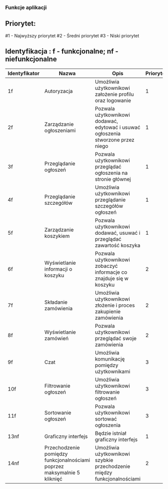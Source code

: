 ### Funkcje aplikacji
## Priorytet:
#1 - Najwyższy priorytet
#2 - Średni priorytet
#3 - Niski priorytet
## Identyfikacja : f - funkcjonalne; nf - niefunkcjonalne

| Identyfikator | Nazwa                     | Opis                                                     | Priorytet | Kategoria         |
|---------------|---------------------------|----------------------------------------------------------|-----------|-------------------|
| 1f             | Autoryzacja               | Umożliwia użytkownikowi założenie profilu oraz logowanie | 1         | Funkcjonalne      |
| 2f             | Zarządzanie ogłoszeniami  | Pozwala użytkownikowi dodawać, edytować i usuwać ogłoszenia stworzone przez niego | 1      | Funkcjonalne      |
| 3f             | Przeglądanie ogłoszeń    | Pozwala użytkownikowi przeglądać ogłoszenia na stronie głównej | 1         | Funkcjonalne      |
| 4f             | Przeglądanie szczegółów  | Umożliwia użytkownikowi przeglądanie szczegółów ogłoszeń | 1         | Funkcjonalne      |
| 5f             | Zarządzanie koszykiem     | Pozwala użytkownikowi dodawać, usuwać i przeglądać zawartość koszyka | 1      | Funkcjonalne      |
| 6f             | Wyświetlanie informacji o koszyku | Pozwala użytkownikowi zobaczyć informacje co znajduje się w koszyku | 2         | Funkcjonalne      |
| 7f            | Składanie zamówienia      | Umożliwia użytkownikowi złożenie i proces zakupienie zamówienia             | 2         | Funkcjonalne      |
| 8f            | Wyświetlanie zamówień     | Pozwala użytkownikowi przeglądać swoje zamówienia        | 2         | Funkcjonalne      |
| 9f            | Czat                      | Umożliwia komunikację pomiędzy użytkownikami             | 3         | Funkcjonalne      |
| 10f             | Filtrowanie ogłoszeń      | Umożliwia użytkownikowi filtrowanie ogłoszeń             | 3         | Funkcjonalne      |
| 11f             | Sortowanie ogłoszeń      | Pozwala użytkownikowi sortować ogłoszenia                | 3         | Funkcjonalne      |
| 13nf            | Graficzny interfejs       | Będzie istniał graficzny interfejs                       | 1         | Niefunkcjonalna  |
| 14nf            | Przechodzenie pomiędzy funkcjonalnościami poprzez maksymalnie 5 kliknięć | Umożliwia użytkownikowi szybkie przechodzenie między funkcjonalnościami | 2 | Niefunkcjonalna |


